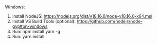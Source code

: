 Windows:

1. Install NodeJS: https://nodejs.org/dist/v18.16.0/node-v18.16.0-x64.msi
2. Install VS Build Tools (optional): https://github.com/nodejs/node-gyp#on-windows
3. Run: npm install yarn -g
4. Run: yarn install
